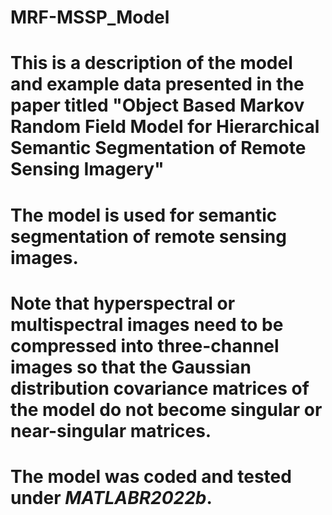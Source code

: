 # MRF-MSSP_Model
# This is a description of the model and example data presented in the paper titled "Object Based Markov Random Field Model for Hierarchical Semantic Segmentation of Remote Sensing Imagery"

# The model is used for semantic segmentation of remote sensing images.

# Note that hyperspectral or multispectral images need to be compressed into three-channel images so that the Gaussian distribution covariance matrices of the model do not become singular or near-singular matrices.

# The model was coded and tested under _MATLABR2022b_.
